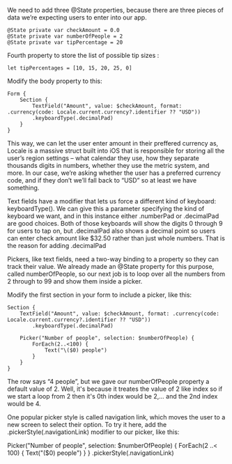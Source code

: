We need to add three @State properties, because there are three pieces of data we’re expecting users to enter into our app.

```
@State private var checkAmount = 0.0
@State private var numberOfPeople = 2
@State private var tipPercentage = 20
```

Fourth property to store the list of possible tip sizes :
```
let tipPercentages = [10, 15, 20, 25, 0]
```

Modify the body property to this:
```
Form {
    Section {
        TextField("Amount", value: $checkAmount, format: .currency(code: Locale.current.currency?.identifier ?? "USD"))
        .keyboardType(.decimalPad)
    }
}
```
This way, we can let the user enter amount in their preffered currency as, Locale is a massive struct built into iOS that is responsible for storing all the user’s region settings – what calendar they use, how they separate thousands digits in numbers, whether they use the metric system, and more. In our case, we’re asking whether the user has a preferred currency code, and if they don’t we’ll fall back to “USD” so at least we have something.

Text fields have a modifier that lets us force a different kind of keyboard: keyboardType(). We can give this a parameter specifying the kind of keyboard we want, and in this instance either .numberPad or .decimalPad are good choices. Both of those keyboards will show the digits 0 through 9 for users to tap on, but .decimalPad also shows a decimal point so users can enter check amount like $32.50 rather than just whole numbers.
That is the reason for adding .decimalPad

Pickers, like text fields, need a two-way binding to a property so they can track their value. We already made an @State property for this purpose, called numberOfPeople, so our next job is to loop over all the numbers from 2 through to 99 and show them inside a picker.

Modify the first section in your form to include a picker, like this:
```
Section {
    TextField("Amount", value: $checkAmount, format: .currency(code: Locale.current.currency?.identifier ?? "USD"))
        .keyboardType(.decimalPad)

    Picker("Number of people", selection: $numberOfPeople) {
        ForEach(2..<100) {
            Text("\($0) people")
        }
    }
}
```

The row says “4 people”, but we gave our numberOfPeople property a default value of 2. 
Well, it's because it treates the value of 2 like index so if we start a loop from 2 then it's 0th index would be 2,... and the 2nd index would be 4.

One popular picker style is called navigation link, which moves the user to a new screen to select their option. To try it here, add the .pickerStyle(.navigationLink) modifier to our picker, like this:

Picker("Number of people", selection: $numberOfPeople) {
    ForEach(2 ..< 100) {
        Text("\($0) people")
    }
}
.pickerStyle(.navigationLink)














